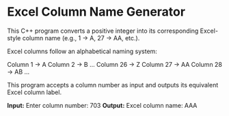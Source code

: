 # Excel Column Name Generator

This C++ program converts a positive integer into its corresponding Excel-style column name (e.g., 1 → A, 27 → AA, etc.).

Excel columns follow an alphabetical naming system:

Column 1 → A
Column 2 → B
...
Column 26 → Z
Column 27 → AA
Column 28 → AB
...

This program accepts a column number as input and outputs its equivalent Excel column label.

**Input:** Enter column number: 703
**Output:** Excel column name: AAA
